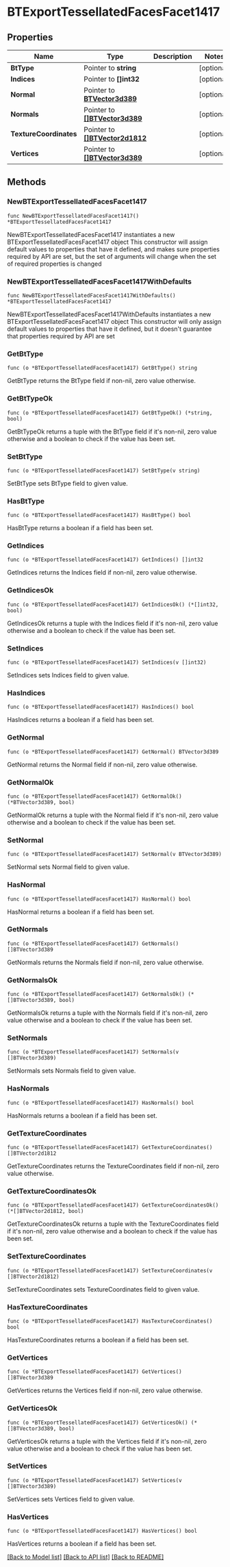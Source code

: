 # BTExportTessellatedFacesFacet1417

## Properties

Name | Type | Description | Notes
------------ | ------------- | ------------- | -------------
**BtType** | Pointer to **string** |  | [optional] 
**Indices** | Pointer to **[]int32** |  | [optional] 
**Normal** | Pointer to [**BTVector3d389**](BTVector3d389.md) |  | [optional] 
**Normals** | Pointer to [**[]BTVector3d389**](BTVector3d389.md) |  | [optional] 
**TextureCoordinates** | Pointer to [**[]BTVector2d1812**](BTVector2d1812.md) |  | [optional] 
**Vertices** | Pointer to [**[]BTVector3d389**](BTVector3d389.md) |  | [optional] 

## Methods

### NewBTExportTessellatedFacesFacet1417

`func NewBTExportTessellatedFacesFacet1417() *BTExportTessellatedFacesFacet1417`

NewBTExportTessellatedFacesFacet1417 instantiates a new BTExportTessellatedFacesFacet1417 object
This constructor will assign default values to properties that have it defined,
and makes sure properties required by API are set, but the set of arguments
will change when the set of required properties is changed

### NewBTExportTessellatedFacesFacet1417WithDefaults

`func NewBTExportTessellatedFacesFacet1417WithDefaults() *BTExportTessellatedFacesFacet1417`

NewBTExportTessellatedFacesFacet1417WithDefaults instantiates a new BTExportTessellatedFacesFacet1417 object
This constructor will only assign default values to properties that have it defined,
but it doesn't guarantee that properties required by API are set

### GetBtType

`func (o *BTExportTessellatedFacesFacet1417) GetBtType() string`

GetBtType returns the BtType field if non-nil, zero value otherwise.

### GetBtTypeOk

`func (o *BTExportTessellatedFacesFacet1417) GetBtTypeOk() (*string, bool)`

GetBtTypeOk returns a tuple with the BtType field if it's non-nil, zero value otherwise
and a boolean to check if the value has been set.

### SetBtType

`func (o *BTExportTessellatedFacesFacet1417) SetBtType(v string)`

SetBtType sets BtType field to given value.

### HasBtType

`func (o *BTExportTessellatedFacesFacet1417) HasBtType() bool`

HasBtType returns a boolean if a field has been set.

### GetIndices

`func (o *BTExportTessellatedFacesFacet1417) GetIndices() []int32`

GetIndices returns the Indices field if non-nil, zero value otherwise.

### GetIndicesOk

`func (o *BTExportTessellatedFacesFacet1417) GetIndicesOk() (*[]int32, bool)`

GetIndicesOk returns a tuple with the Indices field if it's non-nil, zero value otherwise
and a boolean to check if the value has been set.

### SetIndices

`func (o *BTExportTessellatedFacesFacet1417) SetIndices(v []int32)`

SetIndices sets Indices field to given value.

### HasIndices

`func (o *BTExportTessellatedFacesFacet1417) HasIndices() bool`

HasIndices returns a boolean if a field has been set.

### GetNormal

`func (o *BTExportTessellatedFacesFacet1417) GetNormal() BTVector3d389`

GetNormal returns the Normal field if non-nil, zero value otherwise.

### GetNormalOk

`func (o *BTExportTessellatedFacesFacet1417) GetNormalOk() (*BTVector3d389, bool)`

GetNormalOk returns a tuple with the Normal field if it's non-nil, zero value otherwise
and a boolean to check if the value has been set.

### SetNormal

`func (o *BTExportTessellatedFacesFacet1417) SetNormal(v BTVector3d389)`

SetNormal sets Normal field to given value.

### HasNormal

`func (o *BTExportTessellatedFacesFacet1417) HasNormal() bool`

HasNormal returns a boolean if a field has been set.

### GetNormals

`func (o *BTExportTessellatedFacesFacet1417) GetNormals() []BTVector3d389`

GetNormals returns the Normals field if non-nil, zero value otherwise.

### GetNormalsOk

`func (o *BTExportTessellatedFacesFacet1417) GetNormalsOk() (*[]BTVector3d389, bool)`

GetNormalsOk returns a tuple with the Normals field if it's non-nil, zero value otherwise
and a boolean to check if the value has been set.

### SetNormals

`func (o *BTExportTessellatedFacesFacet1417) SetNormals(v []BTVector3d389)`

SetNormals sets Normals field to given value.

### HasNormals

`func (o *BTExportTessellatedFacesFacet1417) HasNormals() bool`

HasNormals returns a boolean if a field has been set.

### GetTextureCoordinates

`func (o *BTExportTessellatedFacesFacet1417) GetTextureCoordinates() []BTVector2d1812`

GetTextureCoordinates returns the TextureCoordinates field if non-nil, zero value otherwise.

### GetTextureCoordinatesOk

`func (o *BTExportTessellatedFacesFacet1417) GetTextureCoordinatesOk() (*[]BTVector2d1812, bool)`

GetTextureCoordinatesOk returns a tuple with the TextureCoordinates field if it's non-nil, zero value otherwise
and a boolean to check if the value has been set.

### SetTextureCoordinates

`func (o *BTExportTessellatedFacesFacet1417) SetTextureCoordinates(v []BTVector2d1812)`

SetTextureCoordinates sets TextureCoordinates field to given value.

### HasTextureCoordinates

`func (o *BTExportTessellatedFacesFacet1417) HasTextureCoordinates() bool`

HasTextureCoordinates returns a boolean if a field has been set.

### GetVertices

`func (o *BTExportTessellatedFacesFacet1417) GetVertices() []BTVector3d389`

GetVertices returns the Vertices field if non-nil, zero value otherwise.

### GetVerticesOk

`func (o *BTExportTessellatedFacesFacet1417) GetVerticesOk() (*[]BTVector3d389, bool)`

GetVerticesOk returns a tuple with the Vertices field if it's non-nil, zero value otherwise
and a boolean to check if the value has been set.

### SetVertices

`func (o *BTExportTessellatedFacesFacet1417) SetVertices(v []BTVector3d389)`

SetVertices sets Vertices field to given value.

### HasVertices

`func (o *BTExportTessellatedFacesFacet1417) HasVertices() bool`

HasVertices returns a boolean if a field has been set.


[[Back to Model list]](../README.md#documentation-for-models) [[Back to API list]](../README.md#documentation-for-api-endpoints) [[Back to README]](../README.md)


